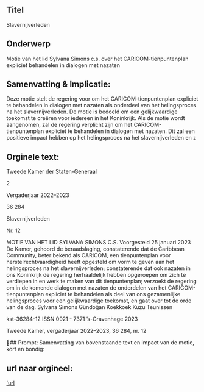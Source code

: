 ## Titel
Slavernijverleden
## Onderwerp
Motie van het lid Sylvana Simons c.s. over het CARICOM-tienpuntenplan expliciet behandelen in dialogen met nazaten 
## Samenvatting & Implicatie:

Deze motie stelt de regering voor om het CARICOM-tienpuntenplan expliciet te behandelen in dialogen met nazaten als onderdeel van het helingsproces na het slavernijverleden. De motie is bedoeld om een gelijkwaardige toekomst te creëren voor iedereen in het Koninkrijk. Als de motie wordt aangenomen, zal de regering verplicht zijn om het CARICOM-tienpuntenplan expliciet te behandelen in dialogen met nazaten. Dit zal een positieve impact hebben op het helingsproces na het slavernijverleden en z
## Orginele text:


Tweede Kamer der Staten-Generaal

2

Vergaderjaar 2022–2023

36 284

Slavernijverleden

Nr. 12

MOTIE VAN HET LID SYLVANA SIMONS C.S.
Voorgesteld 25 januari 2023
De Kamer,
gehoord de beraadslaging,
constaterende dat de Caribbean Community, beter bekend als CARICOM,
een tienpuntenplan voor herstelrechtvaardigheid heeft opgesteld om
vorm te geven aan het helingsproces na het slavernijverleden;
constaterende dat ook nazaten in ons Koninkrijk de regering herhaaldelijk
hebben opgeroepen om zich te verdiepen in en werk te maken van dit
tienpuntenplan;
verzoekt de regering om in de komende dialogen met nazaten de
onderdelen van het CARICOM-tienpuntenplan expliciet te behandelen als
deel van ons gezamenlijke helingsproces voor een gelijkwaardige
toekomst,
en gaat over tot de orde van de dag.
Sylvana Simons
Gündoğan
Koekkoek
Kuzu
Teunissen

kst-36284-12
ISSN 0921 - 7371
’s-Gravenhage 2023

Tweede Kamer, vergaderjaar 2022–2023, 36 284, nr. 12

## Prompt:
Samenvatting van bovenstaande text en impact van de motie, kort en bondig:

## url naar orgineel:
['url](https://gegevensmagazijn.tweedekamer.nl/OData/v4/2.0/Document(c65481af-34bb-48ff-a744-cf7699347945)/resource)
